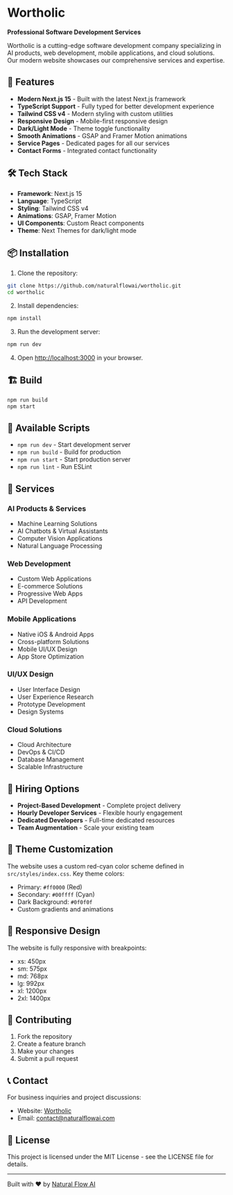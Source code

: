 # Wortholic

**Professional Software Development Services**

Wortholic is a cutting-edge software development company specializing in AI products, web development, mobile applications, and cloud solutions. Our modern website showcases our comprehensive services and expertise.

## 🚀 Features

- **Modern Next.js 15** - Built with the latest Next.js framework
- **TypeScript Support** - Fully typed for better development experience  
- **Tailwind CSS v4** - Modern styling with custom utilities
- **Responsive Design** - Mobile-first responsive design
- **Dark/Light Mode** - Theme toggle functionality
- **Smooth Animations** - GSAP and Framer Motion animations
- **Service Pages** - Dedicated pages for all our services
- **Contact Forms** - Integrated contact functionality

## 🛠️ Tech Stack

- **Framework**: Next.js 15
- **Language**: TypeScript
- **Styling**: Tailwind CSS v4
- **Animations**: GSAP, Framer Motion
- **UI Components**: Custom React components
- **Theme**: Next Themes for dark/light mode

## 📦 Installation

1. Clone the repository:
```bash
git clone https://github.com/naturalflowai/wortholic.git
cd wortholic
```

2. Install dependencies:
```bash
npm install
```

3. Run the development server:
```bash
npm run dev
```

4. Open [http://localhost:3000](http://localhost:3000) in your browser.

## 🏗️ Build

```bash
npm run build
npm start
```

## 📄 Available Scripts

- `npm run dev` - Start development server
- `npm run build` - Build for production
- `npm run start` - Start production server
- `npm run lint` - Run ESLint

## 🌟 Services

### AI Products & Services
- Machine Learning Solutions
- AI Chatbots & Virtual Assistants
- Computer Vision Applications
- Natural Language Processing

### Web Development
- Custom Web Applications
- E-commerce Solutions
- Progressive Web Apps
- API Development

### Mobile Applications
- Native iOS & Android Apps
- Cross-platform Solutions
- Mobile UI/UX Design
- App Store Optimization

### UI/UX Design
- User Interface Design
- User Experience Research
- Prototype Development
- Design Systems

### Cloud Solutions
- Cloud Architecture
- DevOps & CI/CD
- Database Management
- Scalable Infrastructure

## 💼 Hiring Options

- **Project-Based Development** - Complete project delivery
- **Hourly Developer Services** - Flexible hourly engagement
- **Dedicated Developers** - Full-time dedicated resources
- **Team Augmentation** - Scale your existing team

## 🎨 Theme Customization

The website uses a custom red-cyan color scheme defined in `src/styles/index.css`. Key theme colors:

- Primary: `#ff0000` (Red)
- Secondary: `#00ffff` (Cyan)
- Dark Background: `#0f0f0f`
- Custom gradients and animations

## 📱 Responsive Design

The website is fully responsive with breakpoints:

- xs: 450px
- sm: 575px
- md: 768px
- lg: 992px
- xl: 1200px
- 2xl: 1400px

## 🤝 Contributing

1. Fork the repository
2. Create a feature branch
3. Make your changes
4. Submit a pull request

## 📞 Contact

For business inquiries and project discussions:

- Website: [Wortholic](https://wortholic.com)
- Email: contact@naturalflowai.com

## 📄 License

This project is licensed under the MIT License - see the LICENSE file for details.

---

Built with ❤️ by [Natural Flow AI](https://github.com/naturalflowai)